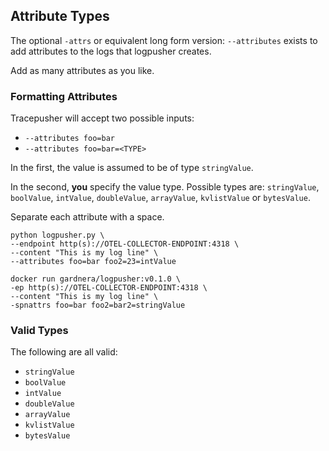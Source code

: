 ## Attribute Types

The optional `-attrs` or equivalent long form version: `--attributes` exists to add attributes to the logs that logpusher creates.

Add as many attributes as you like.

### Formatting Attributes

Tracepusher will accept two possible inputs:

- `--attributes foo=bar`
- `--attributes foo=bar=<TYPE>`

In the first, the value is assumed to be of type `stringValue`.

In the second, **you** specify the value type. Possible types are: `stringValue`, `boolValue`, `intValue`, `doubleValue`, `arrayValue`, `kvlistValue` or `bytesValue`.

Separate each attribute with a space.

```
python logpusher.py \
--endpoint http(s)://OTEL-COLLECTOR-ENDPOINT:4318 \
--content "This is my log line" \
--attributes foo=bar foo2=23=intValue
```

```
docker run gardnera/logpusher:v0.1.0 \
-ep http(s)://OTEL-COLLECTOR-ENDPOINT:4318 \
--content "This is my log line" \
-spnattrs foo=bar foo2=bar2=stringValue
```

### Valid Types

The following are all valid:

- `stringValue`
- `boolValue`
- `intValue`
- `doubleValue`
- `arrayValue`
- `kvlistValue`
- `bytesValue`